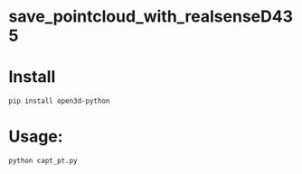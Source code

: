 # save_pointcloud_with_realsenseD435

# Install
```pip install open3d-python```
# Usage:
```python capt_pt.py```

